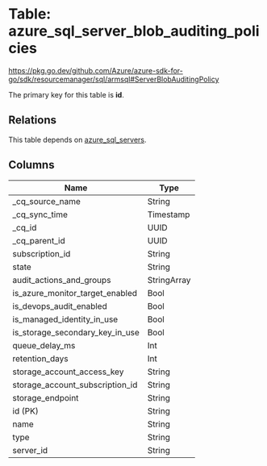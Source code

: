 # Table: azure_sql_server_blob_auditing_policies

https://pkg.go.dev/github.com/Azure/azure-sdk-for-go/sdk/resourcemanager/sql/armsql#ServerBlobAuditingPolicy

The primary key for this table is **id**.

## Relations
This table depends on [azure_sql_servers](azure_sql_servers.md).


## Columns
| Name          | Type          |
| ------------- | ------------- |
|_cq_source_name|String|
|_cq_sync_time|Timestamp|
|_cq_id|UUID|
|_cq_parent_id|UUID|
|subscription_id|String|
|state|String|
|audit_actions_and_groups|StringArray|
|is_azure_monitor_target_enabled|Bool|
|is_devops_audit_enabled|Bool|
|is_managed_identity_in_use|Bool|
|is_storage_secondary_key_in_use|Bool|
|queue_delay_ms|Int|
|retention_days|Int|
|storage_account_access_key|String|
|storage_account_subscription_id|String|
|storage_endpoint|String|
|id (PK)|String|
|name|String|
|type|String|
|server_id|String|